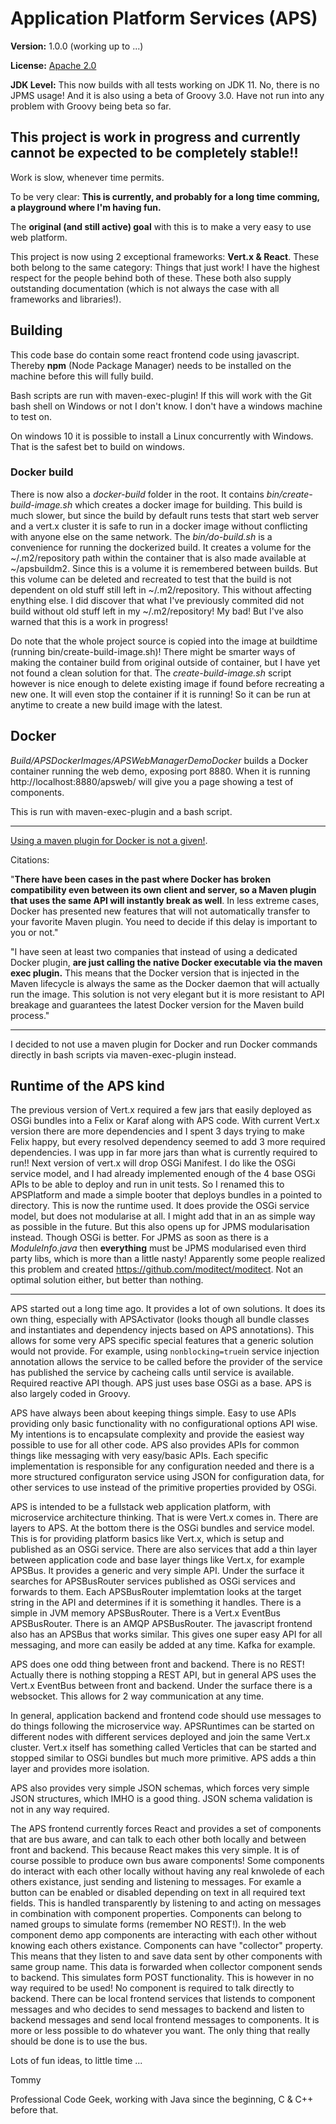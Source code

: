 # Application Platform Services (APS)

__Version:__ 1.0.0 (working up to ...)

__License:__ [Apache 2.0](lics/Apache-2.0.md)

__JDK Level:__ This now builds with all tests working on JDK 11. No, there is no JPMS usage! And it is also using a beta of Groovy 3.0. Have not run into any problem with Groovy being beta so far. 

## This project is work in progress and currently cannot be expected to be completely stable!!

Work is slow, whenever time permits.

To be very clear: **This is currently, and probably for a long time comming, a playground where I'm having fun.**

The __original (and still active) goal__ with this is to make a very easy to use web platform.

This project is now using 2 exceptional frameworks: __Vert.x & React__. These both belong to the same category: Things that just work! I have the highest respect for the people behind both of these. These both also supply outstanding documentation (which is not always the case with all frameworks and libraries!).

## Building

This code base do contain some react frontend code using javascript. Thereby __npm__
(Node Package Manager) needs to be installed on the machine before this will fully
build.

Bash scripts are run with maven-exec-plugin! If this will work with the Git bash shell on Windows or not I don't know. I don't have a windows machine to test on. 

On windows 10 it is possible to install a Linux concurrently with Windows. That is the safest bet to build on windows. 

### Docker build

There is now also a _docker-build_ folder in the root. It contains _bin/create-build-image.sh_ which creates a docker image for building. This build is much slower, but since the build by default runs tests that start web server and a vert.x cluster it is safe to run in a docker image without conflicting with anyone else on the same network. The _bin/do-build.sh_ is a convenience for running the dockerized build. It creates a volume for the ~/.m2/repository path within the container that is also made available at ~/apsbuildm2. Since this is a volume it is remembered between builds. But this volume can be deleted and recreated to test that the build is not dependent on old stuff still left in ~/.m2/repository. This without affecting enything else. I did discover that what I've previously commited did not build without old stuff left in my ~/.m2/repository! My bad! But I've also warned that this is a work in progress!

Do note that the whole project source is copied into the image at buildtime (running bin/create-build-image.sh)! There might be smarter ways of making the container build from original outside of container, but I have yet not found a clean solution for that. The _create-build-image.sh_ script however is nice enough to delete existing image if found before recreating a new one. It will even stop the container if it is running! So it can be run at anytime to create a new build image with the latest. 

## Docker

_Build/APSDockerImages/APSWebManagerDemoDocker_ builds a Docker container running the web demo, exposing port 8880. When it is running http://localhost:8880/apsweb/ will give you a page showing a test of components. 

This is run with maven-exec-plugin and a bash script. 

----

[Using a maven plugin for Docker is not a given!](https://medium.com/containers-101/using-docker-from-maven-and-maven-from-docker-1494238f1cf6). 

Citations:

"**There have been cases in the past where Docker has broken compatibility even between its own client and server, so a Maven plugin that uses the same API will instantly break as well**. In less extreme cases, Docker has presented new features that will not automatically transfer to your favorite Maven plugin. You need to decide if this delay is important to you or not."

"I have seen at least two companies that instead of using a dedicated Docker plugin, **are just calling the native Docker executable via the maven exec plugin.** This means that the Docker version that is injected in the Maven lifecycle is always the same as the Docker daemon that will actually run the image. This solution is not very elegant but it is more resistant to API breakage and guarantees the latest Docker version for the Maven build process."

----

I decided to not use a maven plugin for Docker and run Docker commands directly in bash scripts via maven-exec-plugin instead.

## Runtime of the APS kind

The previous version of Vert.x required a few jars that easily deployed as OSGi bundles into a Felix or Karaf along with APS code. With current Vert.x version there are more dependencies and I spent 3 days trying to make Felix happy, but every resolved dependency seemed to add 3 more required dependencies. I was upp in far more jars than what is currently required to run!! Next version of vert.x will drop OSGi Manifest. I do like the OSGi service model, and I had already implemented enough of the 4 base OSGi APIs to be able to deploy and run in unit tests. So I renamed this to APSPlatform and made a simple booter that deploys bundles in a pointed to directory. This is now the runtime used. It does provide the OSGi service model, but does not modularise at all. I might add that in an as simple way as possible in the future. But this also opens up for JPMS modularisation instead. Though OSGi is better. For JPMS as soon as there is a _ModuleInfo.java_ then **everything** must be JPMS modularised even third party libs, which is more than a little nasty! Apparently some people realized this problem and created <https://github.com/moditect/moditect>. Not an optimal solution either, but better than nothing.

---- 

APS started out a long time ago. It provides a lot of own solutions. It does its own thing, especially with APSActivator (looks though all bundle classes and instantiates and dependency injects based on APS annotations). This allows for some very APS specific special features that a generic solution would not provide. For example, using `nonblocking=true`in service injection annotation allows the service to be called before the provider of the service has published the service by cacheing calls until service is available. Required reactive API though. APS just uses base OSGi as a base. APS is also largely coded in Groovy.

APS have always been about keeping things simple. Easy to use APIs providing only basic functionality with no configurational options API wise. My intentions is to encapsulate complexity and provide the easiest way possible to use for all other code. APS also provides APIs for common things like messaging with very easy/basic APIs. Each specific implementation is responsible for any configuration needed and there is a more structured configuraton service using JSON for configuration data, for other services to use instead of the primitive properties provided by OSGi.

APS is intended to be a fullstack web application platform, with microservice architecture thinking. That is were Vert.x comes in. There are layers to APS. At the bottom there is the OSGi bundles and service model. This is for providing platform basics like Vert.x, which is setup and published as an OSGi service. There are also services that add a thin layer between application code and base layer things like Vert.x, for example APSBus. It provides a generic and very simple API. Under the surface it searches for APSBusRouter services published as OSGi services and forwards to them. Each APSBusRouter implemtation looks at the target string in the API  and determines if it is something it handles. There is a simple in JVM memory APSBusRouter. There is a Vert.x EventBus APSBusRouter. There is an AMQP APSBusRouter. The javascript frontend also has an APSBus that works similar. This gives one super easy API for all messaging, and more can easily be added at any time. Kafka for example. 

APS does one odd thing between front and backend. There is no REST! Actually there is nothing stopping a REST API, but in general APS uses the Vert.x EventBus between front and backend. Under the surface there is a websocket. This allows for 2 way communication at any time.

In general, application backend and frontend code should use messages to do things following the microservice way. APSRuntimes can be started on different nodes with different services deployed and join the same Vert.x cluster. Vert.x itself has something called Verticles that can be started and stopped similar to OSGi bundles but much more primitive. APS adds a thin layer and provides more isolation. 

APS also provides very simple JSON schemas, which forces very simple JSON structures, which IMHO is a good thing. JSON schema validation is not in any way required. 

The APS frontend currently forces React and provides a set of components that are bus aware, and can talk to each other both locally and between front and backend. This because React makes this very simple. It is of course possible to produce own bus aware components! Some components do interact with each other locally without having any real knwolede of each others existance, just sending and listening to messages. For examle a button can be enabled or disabled depending on text in all required text fields. This is handled transparently by listening to and acting on messages in combination with component properties. Components can belong to named groups to simulate forms (remember NO REST!). In the web component demo app components are interacting with each other without knowing each others existance. Components can have "collector" property. This means that they listen to and save data sent by other components with same group name. This data is forwarded when collector component sends to backend. This simulates form POST functionality. This is however in no way required to be used! No component is required to talk directly to backend. There can be local frontend services that listends to component messages and who decides to send messages to backend and listen to backend messages and send local frontend messages to components. It is more or less possible to do whatever you want. The only thing that really should be done is to use the bus.

Lots of fun ideas, to little time ...

Tommy

Professional Code Geek, working with Java since the beginning, C & C++ before that. 




